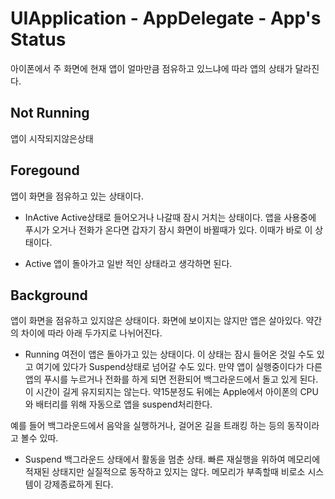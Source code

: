 # UIApplication - AppDelegate - App's Status
아이폰에서 주 화면에 현재 앱이 얼마만큼 점유하고 있느냐에 따라 앱의 상태가 달라진다. 

## Not Running
앱이 시작되지않은상태


## Foregound
앱이 화면을 점유하고 있는 상태이다. 


- InActive
Active상태로 들어오거나 나갈때 잠시 거치는 상태이다. 앱을 사용중에 푸시가 오거나 전화가 온다면 갑자기 잠시 화면이 바뀔때가 있다. 이때가 바로 이 상태이다. 

- Active
앱이 돌아가고 일반 적인 상태라고 생각하면 된다. 

## Background
앱이 화면을 점유하고 있지않은 상태이다. 화면에 보이지는 않지만 앱은 살아있다.
약간의 차이에 따라 아래 두가지로 나뉘어진다. 

- Running
여전이 앱은 돌아가고 있는 상태이다. 이 상태는 잠시 들어온 것일 수도 있고 여기에 있다가 Suspend상태로 넘어갈 수도 있다.
만약 앱이 실행중이다가 다른 앱의 푸시를 누르거나 전화를 하게 되면 전환되어 백그라운드에서 돌고 있게 된다. 이 시간이 길게 유지되지는 않는다. 약15분정도 뒤에는 Apple에서 아이폰의 CPU와 배터리를 위해 자동으로 앱을 suspend처리한다. 

예를 들어 백그라운드에서 음악을 실행하거나, 걸어온 길을 트래킹 하는 등의 동작이라고 볼수 있따.

- Suspend
 백그라운드 상태에서 활동을 멈춘 상태. 빠른 재실행을 위하여 메모리에 적재된 상태지만 실질적으로 동작하고 있지는 않다. 메모리가 부족할때 비로소 시스템이 강제종료하게 된다.
